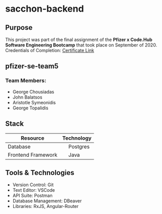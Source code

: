 # sacchon-backend

## Purpose
This project was part of the final assignment of the **Pfizer x Code.Hub Software Engineering Bootcamp** that took place on September of 2020.
Credentials of Completion: [Certificate Link](https://www.codehub.gr/wp-content/uploads/2020/10/Certificate-Software-Engineering-Bootcamp-Symeonidis-Aristotle.pdf)

## pfizer-se-team5

### Team Members:
- George Chousiadas
- John Balatsos
- Aristotle Symeonidis
- George Topalidis

## Stack
| Resource | Technology |
| ----------- | ----------- |
| Database | <img src="https://www.postgresql.org/media/img/about/press/elephant.png" width="15" height="15"> Postgres |
| Frontend Framework | <img src="https://img.icons8.com/color/512/java-coffee-cup-logo--v1.png" width="15" height="15"> Java |

## Tools & Technologies
- Version Control: Git
- Text Editor: VSCode
- API Suite: Postman
- Database Management: DBeaver
- Libraries: RxJS, Angular-Router
